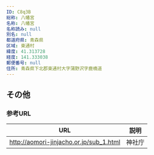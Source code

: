```yaml
---
ID: C8q3B
総称: 八幡宮
名称: 八幡宮
名称読み: null
別名: null
都道府県: 青森県
区域: 東通村
緯度: 41.313728
経度: 141.333038
郵便番号: null
住所: 青森県下北郡東通村大字蒲野沢字鹿橋道
---
```


## その他

### 参考URL

| URL                                     | 説明   |
| --------------------------------------- | ------ |
| http://aomori-jinjacho.or.jp/sub_1.html | 神社庁 |
